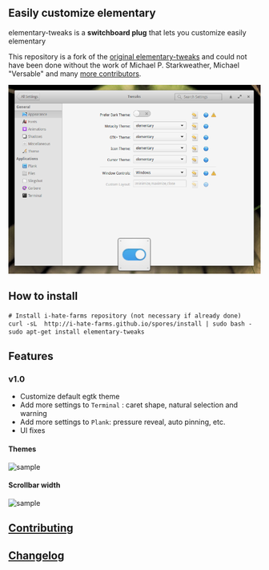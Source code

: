 ## Easily customize elementary 
elementary-tweaks is a **switchboard plug** that lets you customize easily elementary

This repository is a fork of the [original elementary-tweaks](https://launchpad.net/elementary-tweaks) and could not have been done without the work of Michael P. Starkweather, Michael "Versable" and many [more contributors](debian/copyright).

![sample](docs/screenshot.png)

## How to install

    # Install i-hate-farms repository (not necessary if already done)
    curl -sL  http://i-hate-farms.github.io/spores/install | sudo bash - 
    sudo apt-get install elementary-tweaks
    
## Features

### v1.0
  - Customize default egtk theme
  - Add more settings to `Terminal` : caret shape, natural selection and warning
  - Add more settings to `Plank`: pressure reveal, auto pinning, etc.
  - UI fixes

#### Themes 
![sample](docs/docs/scrollbar-width.png)

#### Scrollbar width
![sample](docs/docs/tweaks-theme.png)

## [Contributing](CONTRIBUTING.md)

## [Changelog](CHANGELOG.md)
